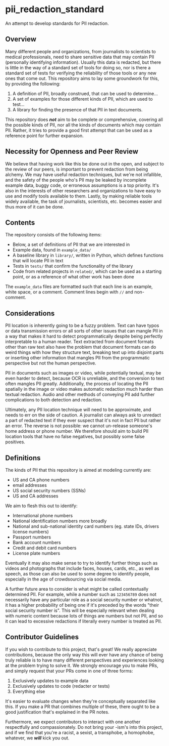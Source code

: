 # pii_redaction_standard

An attempt to develop standards for PII redaction.

## Overview

Many different people and organizations, from journalists to scientists to medical professionals, need to share sensitive data that may contain PII (personally identifying information). Usually this data is redacted, but there is little in the way of a standard set of tools for doing so, nor is there a standard set of tests for verifying the reliability of those tools or any new ones that come out. This repository aims to lay some groundwork for this, by providing the following:

1. A definition of PII, broadly construed, that can be used to determine...
2. A set of examples for those different kinds of PII, which are used to test...
3. A library for finding the presence of that PII in text documents.

This repository does **_not_** aim to be complete or comprehensive, covering all the possible kinds of PII, nor all the kinds of documents which may contain PII. Rather, it tries to provide a good first attempt that can be used as a reference point for further expansion.

## Necessity for Openness and Peer Review

We believe that having work like this be done out in the open, and subject to the review of our peers, is important to prevent redaction from being alchemy. We may have useful redaction techniques, but we're not infallible, and the safety of the people who's PII may be leaked by incomplete example data, buggy code, or erroneous assumptions is a top priority. It's also in the interests of other researchers and organizations to have easy to use and modify tools available to them. Lastly, by making reliable tools widely available, the task of journalists, scientists, etc. becomes easier and thus more of it can be done.

## Contents

The repository consists of the following items:

- Below, a set of definitions of PII that we are interested in
- Example data, found in `example_data/`
- A baseline library in `library/`, written in Python, which defines functions that will locate PII in text
- Tests in `tests/` that confirm the functionality of the library
- Code from related projects in `related/`, which can be used as a starting point, or as a reference of what other work has been done

The `example_data` files are formatted such that each line is an example, white space, or a comment. Comment lines begin with `//` and non-comment.

## Considerations

PII location is inherently going to be a fuzzy problem. Text can have typos or data transmission errors or all sorts of other issues that can mangle PII in a way that makes it hard to detect programmatically despite being perfectly interpretable to a human reader. Text extracted from document formats other than raw text also have the problem that document formats can do weird things with how they structure text, breaking text up into disjoint parts or inserting other information that mangles PII from the programmatic perspective but not the human perspective.

PII in documents such as images or video, while potentially textual, may be even harder to detect, because OCR is unreliable, and the conversion to text often mangles PII greatly. Additionally, the process of locating the PII spatially in the image or video makes automatic redaction much harder than textual redaction. Audio and other methods of conveying PII add further complications to both detection and redaction.

Ultimately, any PII location technique will need to be approximate, and needs to err on the side of caution. A journalist can always ask to unredact a part of redacted text if they ever suspect that it's not in fact PII but rather an error. The reverse is not possible: we cannot un-release someone's home address or phone number. We therefore should aim to build PII location tools that have no false negatives, but possibly some false positives.

## Definitions

The kinds of PII that this repository is aimed at modeling currently are:

- US and CA phone numbers
- email addresses
- US social security numbers (SSNs)
- US and CA addresses

We aim to flesh this out to identify:

- International phone numbers
- National identification numbers more broadly
- National and sub-national identity card numbers (eg. state IDs, drivers license numbers)
- Passport numbers
- Bank account numbers
- Credit and debit card numbers
- License plate numbers

Eventually it may also make sense to try to identify further things such as videos and photographs that include faces, houses, cards, etc., as well as speech, as those can also be used to some degree to identify people, especially in the age of crowdsourcing via social media.

A further future area to consider is what might be called contextually determined PII. For example, while a number such as `123456789` does not necessarily have any particular role as a social security number or whatnot, it has a higher probability of being one if it's preceded by the words "their social security number is". This will be especially relevant when dealing with numeric content because lots of things are numbers but not PII, and so it can lead to excessive redactions if literally every number is treated as PII.

## Contributor Guidelines

If you wish to contribute to this project, that's great! We really appreciate contributions, because the only way this will ever have any chance of being truly reliable is to have many different perspectives and experiences looking at the problem trying to solve it. We strongly encourage you to make PRs, and simply request that your PRs come in one of three forms:

1. Exclusively updates to example data
2. Exclusively updates to code (redacter or tests)
3. Everything else

It's easier to evaluate changes when they're conceptually separated like this. If you make a PR that combines multiple of these, there ought to be a good justification that's explained in the PR notes.

Furthermore, we expect contributors to interact with one another respectfully and compassionately. Do not bring your -ism's into this project, and if we find that you're a racist, a sexist, a transphobe, a homophobe, whatever, we **_will_** kick you out.
